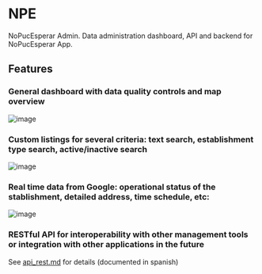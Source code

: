 # NPE
NoPucEsperar Admin. Data administration dashboard, API and backend for NoPucEsperar App.

## Features
### General dashboard with data quality controls and map overview  

![image](https://github.com/alejandro-amo/NPE/assets/1114811/05b97d1c-cb2f-4736-94aa-ef0995f526af)

### Custom listings for several criteria: text search, establishment type search, active/inactive search

![image](https://github.com/alejandro-amo/NPE/assets/1114811/9b2c95fb-6def-476f-b19d-bd73d2a161ff)

### Real time data from Google: operational status of the stablishment, detailed address, time schedule, etc:

![image](https://github.com/alejandro-amo/NPE/assets/1114811/7ffe2aa2-a9d3-4a46-a21e-ced46ba8c329)

### RESTful API for interoperability with other management tools or integration with other applications in the future
See [api_rest.md](https://github.com/alejandro-amo/NPE/blob/master/api_rest.md) for details (documented in spanish)

